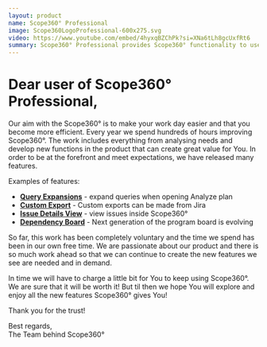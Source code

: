 ```yaml
---
layout: product
name: Scope360° Professional
image: Scope360LogoProfessional-600x275.svg
video: https://www.youtube.com/embed/4hyxqBZChPk?si=XNa6tLh8gcUxfRt6
summary: Scope360° Professional provides Scope360° functionality to users without the need for a enterprise config.
---
```

# Dear user of Scope360° Professional,

Our aim with the Scope360° is to make your work day easier and that you become more efficient.
Every year we spend hundreds of hours improving Scope360°. The work includes everything from analysing needs and develop new functions in the product that can create great value for You. In order to be at the forefront and meet expectations, we have released many features.

Examples of features:

- **[Query Expansions](/release-note/2024/04/25/Scope360-version-2024.04.25.html)** - expand queries when opening Analyze plan
- **[Custom Export](/release-note/2023/01/31/Scope360-version-2023.01.31.html)** - Custom exports can be made from Jira
- **[Issue Details View](/release-note/2023/04/02/Scope360-version-2023.04.02.html)** - view issues inside Scope360°
- **[Dependency Board](/release-note/2023/01/31/Scope360-version-2023.01.31.html)** - Next generation of the program board is evolving

So far, this work has been completely voluntary and the time we spend has been in our own free time. We are passionate about our product and there is so much work ahead so that we can continue to create the new features we see are needed and in demand.

In time we will have to charge a little bit for You to keep using Scope360°. We are sure that it will be worth it! But til then we hope You will explore and enjoy all the new features Scope360° gives You!

Thank you for the trust!

Best regards,<br>
The Team behind Scope360°
